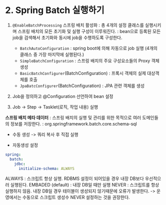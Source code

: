 # 2. Spring Batch 실행하기

1. `@EnableBatchProcessing` 스프링 배치 활성화
    : 총 4개의 설정 클래스를 실행시키며 스프링 배치의 모든 초기화 및 실행 구성이 이루워진다.
    : bean으로 등록된 모든 job을 검색해서 초기화와 동시에 job을 수행하도록 구성한다.

    - `BatchAutoConfiguration` : spring boot에 의해  자동으로 job 실행 (4개의 클래스 중 가장 마지막에 실행된다.)
    - `SimpleBatchConfiguration` : 스프링 배치의 주요 구성요소들의 Proxy 객체 생성
    - `BasicBatchConfigurer`(BatchConfiguration) : 프록시 객체의 실제 대상객체를 호출
    - `JpaBatcConfigurer`(BatchConfiguration)  : JPA 관련 객체를 생성

2. Job을 정의하고 @Configuration 선언하여 bean 설정

3. Job -> Step -> Tasklet(로직, 작업 내용) 실행

**스프링 배치 메타 데이터** 
: 스프링 배치의 실행 및 관리를 위한 목적으로 여러 도메인들의 정보를 저장한다.
: org.springframework.batch.core.schema-sql

- 수동 생성 -> 쿼리 복사 후 직접 실행

- 자동생성 설정
```yaml
spring:
  batch:
    jdbc:
      initialize-schema: ALWAYS 
``` 
ALWAYS : 스크립트 항상 실행. RDBMS 설정이 되어있을 경우 내장 DB보다 우선적으러 실행된다.
EMBADED (default) : 내장 DB일 때만 실행
NEVER : 스크립트를 항상 실행하지 않음. 내장 DB일 경우 테이블이 생성되지 않기때문에 오류가 발생한다. -> 운영에서는 수동으로 스크립트 생성수 NEVER 설정하는 것을 권장한다.